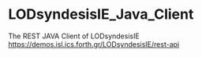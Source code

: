 # LODsyndesisIE_Java_Client
The REST JAVA Client of LODsyndesisIE https://demos.isl.ics.forth.gr/LODsyndesisIE/rest-api


